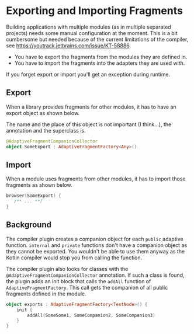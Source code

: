 # Exporting and Importing Fragments

Building applications with multiple modules (as in multiple separated projects) needs some manual 
configuration at the moment. This is a bit cumbersome but needed because of the current limitations 
of the compiler, see https://youtrack.jetbrains.com/issue/KT-58886.

* You have to export the fragments from the modules they are defined in.
* You have to import the fragments into the adapters they are used with.

If you forget export or import you'll get an exception during runtime.

## Export

When a library provides fragments for other modules, it has to have an export object as shown below.

The name and the place of this object is not important (I think...), the annotation and the superclass is.

```kotlin
@AdaptiveFragmentCompanionCollector
object SomeExport : AdaptiveFragmentFactory<Any>()
```

## Import

When a module uses fragments from other modules, it has to import those fragments as shown below.

```kotlin
browser(SomeExport) {
   /** ... **/   
}
```

## Background

The compiler plugin creates a companion object for each `public` adaptive function.
`internal` and `private` functions don't have a companion object as they cannot be exported. You
wouldn't be able to use them anyway as the Kotlin compiler would stop you from calling the function.

The compiler plugin also looks for classes with the `@AdaptiveFragmentCompanionCollector` annotation. If such
a class is found, the plugin adds an init block that calls the `addAll` function of `AdaptiveFragmentFactory`.
This call gets the companion of all public fragments defined in the module.

```kotlin
object exports : AdaptiveFragmentFactory<TestNode>() {
    init {
        addAll(SomeSome1, SomeCompanion2, SomeCompanion3)
    }
}
```